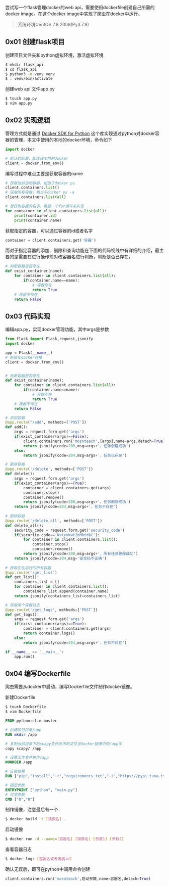 尝试写一个flask管理docker的web api，需要使用dockerfile创建自己所需的docker image。在这个docker image中实现了爬虫在docker中运行。

> 系统环境CentOS 7.9.2009(Py3.7.9)

## 0x01 创建flask项目

创建项目文件夹和python虚拟环境，激活虚拟环境

```bash
$ mkdir flask_api
$ cd flask_api
$ python3 -m venv venv
$ . venv/bin/activate
```

<!--more-->

创建web api 文件app.py

``` bash
$ touch app.py
$ vim app.py
```

## 0x02 实现逻辑

管理方式就是通过 [Docker SDK for Python](https://docker-py.readthedocs.io/en/stable/index.html#) 这个库实现通过python对docker容器的管理，本文中使用的本地的docker环境，命令如下

``` python
import docker

# 默认的配置，即连接本地的docker
client = docker.from_env()
```

编写过程中难点主要是获取容器的name

```python
# 获取当前活动容器，相当于docker ps
client.containers.list()
# 获取所有容器，相当于docker ps -a
client.containers.list(all)

# 想获取容器的名字，需要一个for循环来实现
for container in client.containers.list(all):
    print(container.id)
	print(container.name)
```

获取指定的容器，可以通过容器的id或者名字

``` python
container = client.containers.get('容器')
```

而对于指定容器的添加、删除和查询功能在下面的代码视线中有详细的介绍，最主要的是需要在进行操作前对改容器名进行判断，判断是否已存在。

``` python
# 判断容器是否存在
def exist_container(name):
    for container in client.containers.list(all):
        if(container.name==name):
            # 容器存在
            return True
    # 容器不存在
    return False
```

## 0x03 代码实现

编辑app.py，实现docker管理功能，其中args是参数

```python
from flask import Flask,request,jsonify
import docker

app = Flask(__name__)
# 初始化docker连接
client = docker.from_env()


# 判断容器是否存在
def exist_container(name):
    for container in client.containers.list(all):
        if(container.name==name):
            # 容器存在
            return True
    # 容器不存在
    return False

# 添加容器
@app.route("/add", methods=['POST'])
def add():
    args = request.form.get('args')
    if(exist_container(args)==False):
        client.containers.run('mosoteach',[args],name=args,detach=True)
        return jsonify(code=200,msg=args+'，任务创建成功')
    else:
        return jsonify(code=204,msg=args+'，任务已存在')

# 删除容器
@app.route('/delete', methods=['POST'])
def delete():
    args = request.form.get('args')
    if(exist_container(args)==True):
        container = client.containers.get(args)
        container.stop()
        container.remove()
        return jsonify(code=200,msg=args+'，任务删除成功')
    return jsonify(code=204,msg=args+'，任务不存在')
    
# 删除容器
@app.route('/delete_all', methods=['POST'])
def delete_all():
    security_code = request.form.get('security_code')
    if(security_code=='NstevKwt2nMbtdkC'):
        for container in client.containers.list():
            container.stop()
            container.remove()
        return jsonify(code=200,msg=args+'，所有任务删除成功')
    return jsonify(code=204,msg='安全码不正确')
    
# 获取正在运行的所有容器        
@app.route('/get_list')
def get_list():
    containers_list = []
    for container in client.containers.list():
        containers_list.append(container.name)
    return jsonify(containers_list=containers_list)

# 获取某个容器日志
@app.route('/get_logs', methods=['POST'])
def get_logs():
    args = request.form.get('args')
    if(exist_container(args)==True):
        container = client.containers.get(args)
        return container.logs()
    else:
        return jsonify(code=204,msg=args+'，任务不存在')

if __name__ == '__main__':
    app.run()
```



## 0x04 编写Dockerfile

爬虫需要从docker中启动，编写Dockerfile文件制作docker镜像。

新建Dockerfile

```bash
$ touch Dockerfile
$ vim Dockerfile
```



```dockerfile
FROM python:slim-buster

# 创建项目目录/app
RUN mkdir /app

# 复制当前目录下的scapy文件夹中的文件至docker镜像中的/app中
copy scapy/ /app

# 设置工作文件夹为/app
WORKDIR /app

# 安装依赖
RUN ["pip","install","-r","requirements.txt","-i","https://pypi.tuna.tsinghua.edu.cn/simple"]

# 固定参数
ENTRYPOINT ["python", "main.py"]
# 可变参数
CMD ["0","0"] 
```

制作镜像，注意最后有一个 .

``` bash
$ docker build -t [镜像名] .
```

启动镜像

``` bash
$ docker run -d --name=[容器名] [镜像名] [参数1] [参数2]
```

查看容器日志

``` bash
$ docker logs [容器名或者容器id]
```



确认无误后，即可在python中调用命令创建

``` python
client.containers.run('mosoteach',启动参数,name=容器名,detach=True)
```